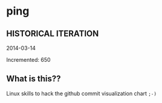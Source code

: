 # ping

## HISTORICAL ITERATION
2014-03-14

Incremented: 650

## What is this?? 
Linux skills to hack the github commit visualization chart `;-)`
